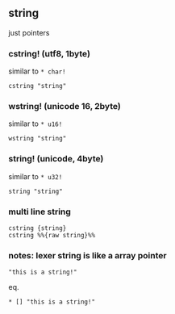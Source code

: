 ## string

just pointers

### cstring! (utf8, 1byte)

similar to `* char!`

```
cstring "string"
```


### wstring! (unicode 16, 2byte)

similar to `* u16!`

```
wstring "string"
```

### string! (unicode, 4byte)

similar to `* u32!`

```
string "string"
```

### multi line string

```
cstring {string}
cstring %%{raw string}%% 
```

### notes: lexer string is like a array pointer

```
"this is a string!"
```

eq.

```
* [] "this is a string!"
```

